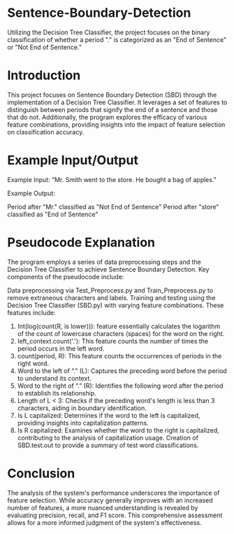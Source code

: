 # Sentence-Boundary-Detection
Utilizing the Decision Tree Classifier, the project focuses on the binary classification of whether a period "." is categorized as an "End of Sentence" or "Not End of Sentence." 

# Introduction

This project focuses on Sentence Boundary Detection (SBD) through the implementation of a Decision Tree Classifier. It leverages a set of features to distinguish between periods that signify the end of a sentence and those that do not. Additionally, the program explores the efficacy of various feature combinations, providing insights into the impact of feature selection on classification accuracy.

# Example Input/Output

Example Input:
"Mr. Smith went to the store. He bought a bag of apples."

Example Output:

Period after "Mr." classified as "Not End of Sentence"
Period after "store" classified as "End of Sentence"

# Pseudocode Explanation
The program employs a series of data preprocessing steps and the Decision Tree Classifier to achieve Sentence Boundary Detection. Key components of the pseudocode include:

Data preprocessing via Test_Preprocess.py and Train_Preprocess.py to remove extraneous characters and labels.
Training and testing using the Decision Tree Classifier (SBD.py) with varying feature combinations. These features include:
   1. Int(log(count(R, is lower))):
   feature essentially calculates the logarithm of the count of lowercase characters (spaces) for the word on the right.
   2. left_context.count('.'):
   This feature counts the number of times the period occurs in the left word.
   3. count(period, R):
   This feature counts the occurrences of periods in the right word.
   4. Word to the left of “.” (L):
   Captures the preceding word before the period to understand its context.
   5. Word to the right of “.” (R):
   Identifies the following word after the period to establish its relationship.
   6. Length of L < 3:
    Checks if the preceding word's length is less than 3 characters, aiding in boundary identification.
   7. Is L capitalized:
   Determines if the word to the left is capitalized, providing insights into capitalization patterns.
   8. Is R capitalized:
   Examines whether the word to the right is capitalized, contributing to the analysis of capitalization usage.
   Creation of SBD.test.out to provide a summary of test word classifications.

# Conclusion
The analysis of the system's performance underscores the importance of feature selection. While accuracy generally improves with an increased number of features, a more nuanced understanding is revealed by evaluating precision, recall, and F1 score. This comprehensive assessment allows for a more informed judgment of the system's effectiveness.







